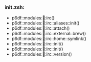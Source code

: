 ### init.zsh:
- p6df::modules::shell::irc()
- p6df::modules::shell::irc::aliases::init()
- p6df::modules::shell::irc::attach()
- p6df::modules::shell::irc::external::brew()
- p6df::modules::shell::irc::home::symlink()
- p6df::modules::shell::irc::init()
- p6df::modules::shell::irc::init()
- p6df::modules::shell::irc::version()

